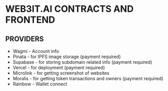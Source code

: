 # WEB3IT.AI CONTRACTS AND FRONTEND

## PROVIDERS

- Wagmi - Account info 
- Pinata - for IPFS image storage (payment required)
- Supabase - for storing subdomain related info (payment required) 
- Vercel - for deployment (payment required)
- Microlink - for getting screenshot of websites 
- Moralis - for getting token transactions and owners (payment required)
- Rainbow - Wallet connect
